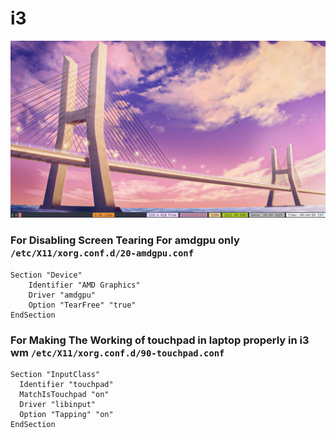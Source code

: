 # i3

![i3](./i3Window.png)

### For Disabling Screen Tearing For amdgpu only `/etc/X11/xorg.conf.d/20-amdgpu.conf `

```
Section "Device"
    Identifier "AMD Graphics"
    Driver "amdgpu"
    Option "TearFree" "true"
EndSection
```

### For Making The Working of touchpad in laptop properly in i3 wm `/etc/X11/xorg.conf.d/90-touchpad.conf`

```
Section "InputClass"
  Identifier "touchpad"
  MatchIsTouchpad "on"
  Driver "libinput"
  Option "Tapping" "on"
EndSection
```
